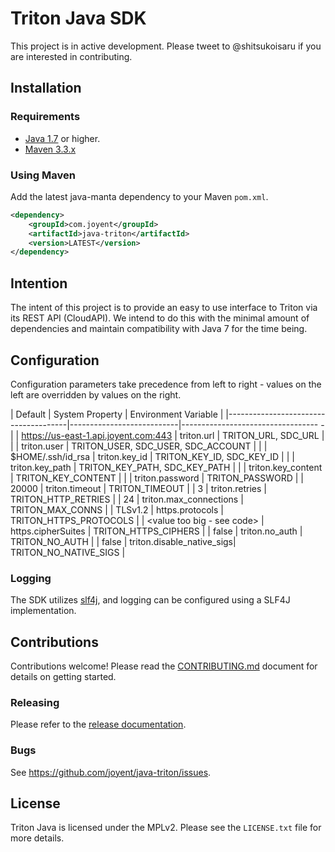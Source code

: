 # Triton Java SDK

This project is in active development. Please tweet to @shitsukoisaru if you are
interested in contributing.

## Installation

### Requirements
* [Java 1.7](http://www.oracle.com/technetwork/java/javase/downloads/index.html) or higher.
* [Maven 3.3.x](https://maven.apache.org/)

### Using Maven
Add the latest java-manta dependency to your Maven `pom.xml`.

```xml
<dependency>
    <groupId>com.joyent</groupId>
    <artifactId>java-triton</artifactId>
    <version>LATEST</version>
</dependency>
```

## Intention

The intent of this project is to provide an easy to use interface to Triton via
its REST API (CloudAPI). We intend to do this with the minimal amount of 
dependencies and maintain compatibility with Java 7 for the time being.

## Configuration

Configuration parameters take precedence from left to right - values on the
left are overridden by values on the right.

| Default                              | System Property           | Environment Variable               |
|--------------------------------------|---------------------------|---------------------------------- -|
| https://us-east-1.api.joyent.com:443 | triton.url                | TRITON_URL, SDC_URL                |
|                                      | triton.user               | TRITON_USER, SDC_USER, SDC_ACCOUNT |                |
| $HOME/.ssh/id_rsa                    | triton.key_id             | TRITON_KEY_ID, SDC_KEY_ID          |
|                                      | triton.key_path           | TRITON_KEY_PATH, SDC_KEY_PATH      |
|                                      | triton.key_content        | TRITON_KEY_CONTENT                 |
|                                      | triton.password           | TRITON_PASSWORD                    |
| 20000                                | triton.timeout            | TRITON_TIMEOUT                     |
| 3                                    | triton.retries            | TRITON_HTTP_RETRIES                |
| 24                                   | triton.max_connections    | TRITON_MAX_CONNS                   |
| TLSv1.2                              | https.protocols           | TRITON_HTTPS_PROTOCOLS             |
| <value too big - see code>           | https.cipherSuites        | TRITON_HTTPS_CIPHERS               |
| false                                | triton.no_auth            | TRITON_NO_AUTH                     |
| false                                | triton.disable_native_sigs| TRITON_NO_NATIVE_SIGS              |

### Logging

The SDK utilizes [slf4j](http://www.slf4j.org/), and logging
can be configured using a SLF4J implementation.

## Contributions

Contributions welcome! Please read the [CONTRIBUTING.md](CONTRIBUTING.md) document for details
on getting started.

### Releasing

Please refer to the [release documentation](RELEASING.md).

### Bugs

See <https://github.com/joyent/java-triton/issues>.

## License
Triton Java is licensed under the MPLv2. Please see the `LICENSE.txt` file for more details.
